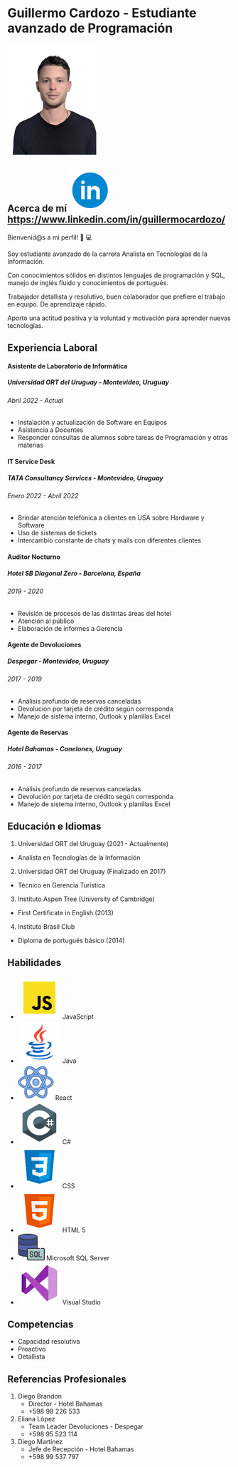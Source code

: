 # **Guillermo Cardozo - Estudiante avanzado de Programación**
![This is me](Foto.jpg)  
   
## **Acerca de mí**   ![Logo LinkedIn](icons8-linkedin-circled.svg) https://www.linkedin.com/in/guillermocardozo/
Bienvenid@s a mi perfil! :wave: :computer:

Soy estudiante avanzado de la carrera Analista en Tecnologías de la Información.

Con conocimientos sólidos en distintos lenguajes de programación y SQL, manejo de inglés fluido y conocimientos de portugués.

Trabajador detallista y resolutivo, buen colaborador que prefiere el trabajo en equipo. De aprendizaje rápido. 

Aporto una actitud positiva y la voluntad y motivación para aprender nuevas tecnologías.
   
## **Experiencia Laboral**

#### Asistente de Laboratorio de Informática
##### Universidad ORT del Uruguay - Montevideo, Uruguay
###### *Abril 2022 - Actual*
* Instalación y actualización de Software en Equipos
* Asistencia a Docentes
* Responder consultas de alumnos sobre tareas de Programación y otras materias

#### IT Service Desk
##### TATA Consultancy Services - Montevideo, Uruguay
###### *Enero 2022 - Abril 2022*
* Brindar atención telefónica a clientes en USA sobre Hardware y Software
* Uso de sistemas de tickets
* Intercambio constante de chats y mails con diferentes clientes

#### Auditor Nocturno
##### Hotel SB Diagonal Zero - Barcelona, España
###### *2019 - 2020*
* Revisión de procesos de las distintas áreas del hotel
* Atención al público
* Elaboración de informes a Gerencia

#### Agente de Devoluciones
##### Despegar - Montevideo, Uruguay
###### *2017 - 2019*
* Análisis profundo de reservas canceladas
* Devolución por tarjeta de crédito según corresponda
* Manejo de sistema interno, Outlook y planillas Excel

#### Agente de Reservas
##### Hotel Bahamas - Canelones, Uruguay
###### *2016 - 2017*
* Análisis profundo de reservas canceladas
* Devolución por tarjeta de crédito según corresponda
* Manejo de sistema interno, Outlook y planillas Excel

## **Educación e Idiomas**

1. Universidad ORT del Uruguay (2021 - Actualmente)
  - Analista en Tecnologías de la Información
2. Universidad ORT del Uruguay (Finalizado en 2017)
  - Técnico en Gerencia Turística
3. Instituto Aspen Tree (University of Cambridge)
  - First Certificate in English (2013)
4. Instituto Brasil Club
  - Diploma de portugués básico (2014)

## **Habilidades**

- ![Logo JS](icons8-javascript.svg) JavaScript
- ![Logo Java](icons8-java.svg) Java
- ![Logo React](icons8-react.svg) React
- ![Logo Csharp](icons8-c-sharp-logo.svg) C#
- ![Logo CSS](icons8-css3.svg) CSS
- ![Logo HTML](icons8-html-5.svg) HTML 5
- ![Logo SQL](icons8-sql-60.png) Microsoft SQL Server
- ![Logo Visual](icons8-visual-studio.svg) Visual Studio

## **Competencias**
* Capacidad resolutiva
* Proactivo
* Detallista

## **Referencias Profesionales**
1. Diego Brandon
    - Director - Hotel Bahamas
    - +598 98 226 533
2. Eliana López
   - Team Leader Devoluciones - Despegar
   - +598 95 523 114
3. Diego Martínez 
   - Jefe de Recepción - Hotel Bahamas
   - +598 99 537 797




